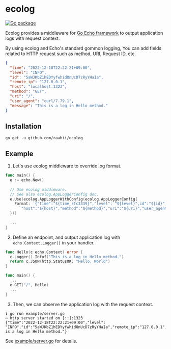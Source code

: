 # ecolog 

[![Go package](https://github.com/raahii/ecolog/actions/workflows/test.yml/badge.svg)](https://github.com/raahii/ecolog/actions/workflows/test.yml)


Ecolog provides a middleware for [Go Echo framework](https://echo.labstack.com/) to output application logs with request context.

By using ecolog and Echo's standard gommon logging, You can add fields related to HTTP request such as method, URI, Request ID, etc.
```json
{
  "time": "2022-12-18T22:22:21+09:00",
  "level": "INFO",
  "id": "5aWJKbZ1hEDYyfwhidOnUcD7zRyYHaIa",
  "remote_ip": "127.0.0.1",
  "host": "localhost:1323",
  "method": "GET",
  "uri": "/",
  "user_agent": "curl/7.79.1",
  "message": "This is a log in Hello method."
}
```



## Installation

```shell
go get -u github.com/raahii/ecolog
```




## Example

1. Let's use ecolog middleware to override log format.

  ```go
  func main() {
    e := echo.New()
    
    // Use ecolog middleware.
    // See also ecolog.AppLoggerConfig doc.
    e.Use(ecolog.AppLoggerWithConfig(ecolog.AppLoggerConfig{
      Format: `{"time":"${time_rfc3339}","level": "${level}",id":"${id}","remote_ip":"${remote_ip}",` +
        `"host":"${host}","method":"${method}","uri":"${uri}","user_agent":"${user_agent}"}`,
    }))
    
    ...
  }
  ```



2. Define an endpoint, and output application log with `echo.Context.Logger()` in your handler.

  ```go
  func Hello(c echo.Context) error {
    c.Logger().Infof("This is a log in Hello method.")
    return c.JSON(http.StatusOK, "Hello, World")
  }

  func main() {
    ...
    e.GET("/", Hello)
    ...
  }
  ```



3. Then, we can observe the application log with the request context.

  ```shell
  ❯ go run example/server.go
  ⇨ http server started on [::]:1323
  {"time":"2022-12-18T22:22:21+09:00","level": "INFO","id":"5aWJKbZ1hEDYyfwhidOnUcD7zRyYHaIa","remote_ip":"127.0.0.1","host":"localhost:1323","method":"GET","uri":"/","user_agent":"curl/7.79.1","message":"This is a log in Hello method."}
  ```

See [example/server.go](https://github.com/raahii/ecolog/blob/main/example/server.go) for details.

